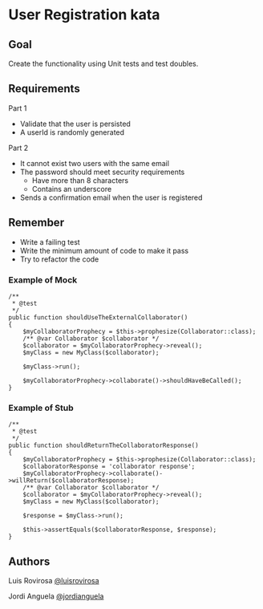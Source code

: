 # User Registration kata

## Goal
Create the functionality using Unit tests and test doubles.

## Requirements
Part 1
- Validate that the user is persisted
- A userId is randomly generated

Part 2
- It cannot exist two users with the same email
- The password should meet security requirements
  - Have more than 8 characters
  - Contains an underscore
- Sends a confirmation email when the user is registered

## Remember
- Write a failing test
- Write the minimum amount of code to make it pass
- Try to refactor the code

### Example of Mock	
	/**
     * @test
     */
    public function shouldUseTheExternalCollaborator()
    {
        $myCollaboratorProphecy = $this->prophesize(Collaborator::class);
        /** @var Collaborator $collaborator */
        $collaborator = $myCollaboratorProphecy->reveal();
        $myClass = new MyClass($collaborator);
        
        $myClass->run();
        
        $myCollaboratorProphecy->collaborate()->shouldHaveBeCalled();
    }

### Example of Stub    
    /**
     * @test
     */
    public function shouldReturnTheCollaboratorResponse()
    {
        $myCollaboratorProphecy = $this->prophesize(Collaborator::class);
        $collaboratorResponse = 'collaborator response';
        $myCollaboratorProphecy->collaborate()->willReturn($collaboratorResponse);
        /** @var Collaborator $collaborator */
        $collaborator = $myCollaboratorProphecy->reveal();
        $myClass = new MyClass($collaborator);
        
        $response = $myClass->run();
        
        $this->assertEquals($collaboratorResponse, $response);
    }
    
## Authors
Luis Rovirosa [@luisrovirosa](https://www.twitter.com/luisrovirosa)

Jordi Anguela [@jordianguela](https://www.twitter.com/jordianguela)
